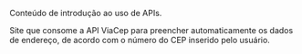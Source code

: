 Conteúdo de introdução ao uso de APIs.

Site que consome a API ViaCep para preencher automaticamente os dados de endereço, de acordo com o número do CEP inserido pelo usuário.
